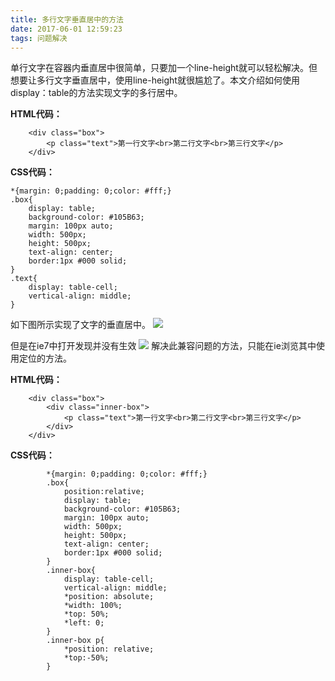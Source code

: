 ```yaml
---
title: 多行文字垂直居中的方法
date: 2017-06-01 12:59:23
tags: 问题解决
---
```


单行文字在容器内垂直居中很简单，只要加一个line-height就可以轻松解决。但想要让多行文字垂直居中，使用line-height就很尴尬了。本文介绍如何使用display：table的方法实现文字的多行居中。



**HTML代码：**
	
		<div class="box">
			<p class="text">第一行文字<br>第二行文字<br>第三行文字</p>
		</div>
**CSS代码：**

	*{margin: 0;padding: 0;color: #fff;}
	.box{
		display: table;
		background-color: #105B63;
		margin: 100px auto;
		width: 500px;
		height: 500px;
		text-align: center;
		border:1px #000 solid;
	}
	.text{
		display: table-cell;
		vertical-align: middle;
	}


如下图所示实现了文字的垂直居中。
![](http://oq6xfel71.bkt.clouddn.com/17-6-1/80320078.jpg)


但是在ie7中打开发现并没有生效
![](http://oq6xfel71.bkt.clouddn.com/17-6-1/3128923.jpg)
解决此兼容问题的方法，只能在ie浏览其中使用定位的方法。

**HTML代码：**

		<div class="box">
			<div class="inner-box">
				<p class="text">第一行文字<br>第二行文字<br>第三行文字</p>
			</div>
		</div>
**CSS代码：**

			*{margin: 0;padding: 0;color: #fff;}
			.box{
				position:relative;
				display: table;
				background-color: #105B63;
				margin: 100px auto;
				width: 500px;
				height: 500px;
				text-align: center;
				border:1px #000 solid;
			}
			.inner-box{
				display: table-cell;
				vertical-align: middle;
				*position: absolute;
				*width: 100%;
				*top: 50%;
				*left: 0;
			}
			.inner-box p{
				*position: relative;
				*top:-50%;
			}

